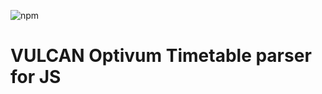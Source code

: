 ![npm](https://img.shields.io/npm/v/timetable-parser.svg?style=for-the-badge)
# VULCAN Optivum Timetable parser for JS
